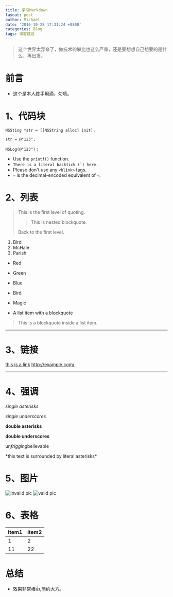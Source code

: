 ```yaml
---
title: 学习Markdown
layout: post
author: Michael
date: '2016-10-28 17:31:24 +0800'
categories: Blog
tags: 博客建设
---
```


> 这个世界太浮夸了，做技术的攀比也这么严重，还是要想想自己想要的是什么，再出发。

# 前言
+ 这个是本人练手用滴，勿喷。

# 1、代码块

```
NSSting *str = [[NSString alloc] init];

str = @"123";

NSLog(@"123")；
```

+ Use the `printf()` function.
+ ``There is a literal backtick (`) here.``
+ Please don't use any `<blink>` tags.
+ `—` is the decimal-encoded equivalent of `—`.

# 2、列表
> This is the first level of quoting.
>
> > This is nested blockquote.
>
> Back to the first level.
1.  Bird
2.  McHale
3.  Parish
>
>
+   Red
+   Green
+   Blue

+   Bird
+   Magic


*   A list item with a blockquote
> This is a blockquote
> inside a list item.

-----
# 3、链接
[this is a link](http://blog.csdn.net/xietao3)
<http://example.com/>
- - -
# 4、强调
*single asterisks*

_single underscores_

**double asterisks**

__double underscores__
   
un*frigging*believable

\*this text is surrounded by literal asterisks\*

# 5、图片
![invalid pic](http://dd.png)
![valid pic](http://upload-images.jianshu.io/upload_images/1319710-083adc744ffcabb1.JPG?imageMogr2/auto-orient/strip%7CimageView2/2/w/1240)

# 6、表格

item1|item2
-----|-----
1|2
11|22

# 总结
+ 效果非常棒👍,简约大方。